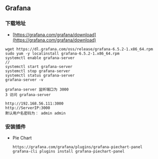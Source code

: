 ## Grafana
### 下载地址
- [https://grafana.com/grafana/download](https://grafana.com/grafana/download)
```
wget https://dl.grafana.com/oss/release/grafana-6.5.2-1.x86_64.rpm
sudo yum -y localinstall grafana-6.5.2-1.x86_64.rpm
systemctl enable grafana-server
//
systemctl start grafana-server
systemctl stop grafana-server
systemctl status grafana-server
grafana-server -v 

grafana-server 监听端口为 3000
3 访问 grafana-server 

http://192.168.56.111:3000
http://ServerIP:3000
默认用户名密码为： admin admin
```
### 安装插件
- Pie Chart
    ```
    https://grafana.com/grafana/plugins/grafana-piechart-panel
    grafana-cli plugins install grafana-piechart-panel
    ```